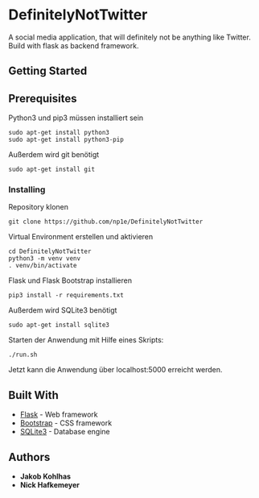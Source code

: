 # DefinitelyNotTwitter

A social media application, that will definitely not be anything like Twitter. Build with flask as backend framework.

## Getting Started



## Prerequisites

Python3 und pip3 müssen installiert sein

```
sudo apt-get install python3
sudo apt-get install python3-pip
```

Außerdem wird git benötigt

```
sudo apt-get install git
```

### Installing

Repository klonen

```
git clone https://github.com/np1e/DefinitelyNotTwitter
```

Virtual Environment erstellen und aktivieren

```
cd DefinitelyNotTwitter
python3 -m venv venv
. venv/bin/activate
```

Flask und Flask Bootstrap installieren

```
pip3 install -r requirements.txt
```

Außerdem wird SQLite3 benötigt

```
sudo apt-get install sqlite3
```

Starten der Anwendung mit Hilfe eines Skripts:
```
./run.sh
```

Jetzt kann die Anwendung über localhost:5000 erreicht werden.

## Built With

* [Flask](http://flask.pocoo.org/) - Web framework
* [Bootstrap](https://getbootstrap.com/) - CSS framework
* [SQLite3](https://www.sqlite.org/index.html) - Database engine

## Authors

* **Jakob Kohlhas**
* **Nick Hafkemeyer**
